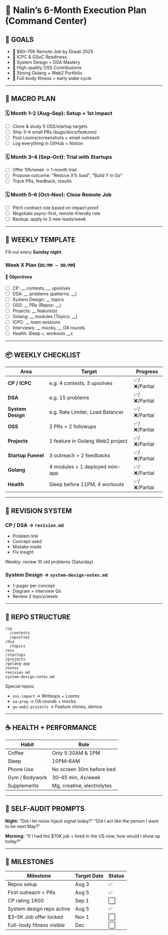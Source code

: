 # 🚀 Nalin’s 6-Month Execution Plan (Command Center)


## 🔱 GOALS

* 🎯 \$60–70K Remote Job by Diwali 2025
* 🎯 ICPC & GSoC Readiness
* 🎯 System Design + DSA Mastery
* 🎯 High-quality OSS Contributions
* 🎯 Strong Golang + Web2 Portfolio
* 🎯 Full-body fitness + early wake cycle

---

## 📅 MACRO PLAN

### 🗓️ Month 1–2 (Aug–Sep): Setup + 1st Impact

* [ ] Clone & study 5 OSS/startup targets
* [ ] Ship 3–4 small PRs (bugs/docs/features)
* [ ] Post Looms/screenshots + email outreach
* [ ] Log everything in GitHub + Notion

### 🗓️ Month 3–4 (Sep–Oct): Trial with Startups

* [ ] Offer 10h/week → 1-month trial
* [ ] Propose outcome: "Reduce X% load", "Build Y in Go"
* [ ] Track PRs, feedback, results

### 🗓️ Month 5–6 (Oct–Nov): Close Remote Job

* [ ] Pitch contract role based on impact proof
* [ ] Negotiate async-first, remote-friendly role
* [ ] Backup: apply to 3 new leads/week

---

## 🧠 WEEKLY TEMPLATE

Fill out every **Sunday night**.

### Week X Plan (`DD/MM – DD/MM`)

#### 🎯 Objectives

* [ ] CP: \_\_ contests, \_\_ upsolves
* [ ] DSA: \_\_ problems (patterns: \_\_)
* [ ] System Design: \_\_ topics
* [ ] OSS: \_\_ PRs (Repos: \_\_)
* [ ] Projects: \_\_ feature(s)
* [ ] Golang: \_\_ modules (Topics: \_\_)
* [ ] ICPC: \_\_ team sessions
* [ ] Interviews: \_\_ mocks, \_\_ OA rounds
* [ ] Health: Sleep **–**, workouts \_\_x

---

## 📦 WEEKLY CHECKLIST

| Area               | Target                           | Progress    |
| ------------------ | -------------------------------- | ----------- |
| **CP / ICPC**      | e.g. 4 contests, 3 upsolves      | ✅/❌/Partial |
| **DSA**            | e.g. 15 problems                 | ✅/❌/Partial |
| **System Design**  | e.g. Rate Limiter, Load Balancer | ✅/❌/Partial |
| **OSS**            | 2 PRs + 2 followups              | ✅/❌/Partial |
| **Projects**       | 1 feature in Golang Web2 project | ✅/❌/Partial |
| **Startup Funnel** | 3 outreach + 2 feedbacks         | ✅/❌/Partial |
| **Golang**         | 4 modules + 1 deployed mini-app  | ✅/❌/Partial |
| **Health**         | Sleep before 11PM, 4 workouts    | ✅/❌/Partial |

---

## 🔁 REVISION SYSTEM

### CP / DSA → `revision.md`

* Problem link
* Concept used
* Mistake made
* Fix insight

Weekly: review 10 old problems (Saturday)

### System Design → `system-design-notes.md`

* 1-pager per concept
* Diagram + interview Qs
* Review 2 topics/week

---

## 🧪 REPO STRUCTURE

```
/cp
  /contests
  /upsolves
/dsa
  /topics
/oss
/startups
/projects
/golang-app
/notes
revision.md
system-design-notes.md
```

Special repos:

* `oss-impact` → Writeups + Looms
* `oa-prep` → OA rounds + mocks
* `go-web2-projects` → Feature clones, demos

---

## ☕ HEALTH + PERFORMANCE

| Habit          | Rule                       |
| -------------- | -------------------------- |
| Coffee         | Only 5:30AM & 1PM          |
| Sleep          | 10PM–6AM                   |
| Phone Use      | No screen 30m before bed   |
| Gym / Bodywork | 30–45 min, 4x/week         |
| Supplements    | Mg, creatine, electrolytes |

---

## 🧠 SELF-AUDIT PROMPTS

**Night:**
“Did I let noise hijack signal today?”
“Did I act like the person I want to be next May?”

**Morning:**
“If I had the \$70K job + lived in the US now, how would I show up today?”

---

## 🎯 MILESTONES

| Milestone                 | Target Date | Status |
| ------------------------- | ----------- | ------ |
| Repos setup               | Aug 3       | ✅      |
| First outreach + PRs      | Aug 5       | ✅      |
| CP rating 1600            | Sep 1       | ⬜      |
| System design repo active | Aug 5       | ✅      |
| \$3–5K Job offer locked   | Nov 1       | ⬜      |
| Full-body fitness visible | Dec         | ⬜      |
